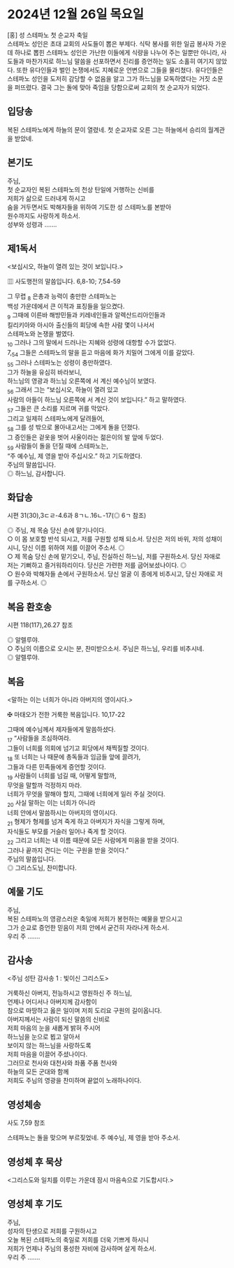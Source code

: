 # 2024년 12월 26일 목요일

[홍] 성 스테파노 첫 순교자 축일  
스테파노 성인은 초대 교회의 사도들이 뽑은 부제다. 식탁 봉사를 위한 일곱 봉사자 가운데 하나로 뽑힌 스테파노 성인은 가난한 이들에게 식량을 나누어 주는 일뿐만 아니라, 사도들과 마찬가지로 하느님 말씀을 선포하면서 진리를 증언하는 일도 소홀히 여기지 않았다. 또한 유다인들과 벌인 논쟁에서도 지혜로운 언변으로 그들을 물리쳤다. 유다인들은 스테파노 성인을 도저히 감당할 수 없음을 알고 그가 하느님을 모독하였다는 거짓 소문을 퍼뜨렸다. 결국 그는 돌에 맞아 죽임을 당함으로써 교회의 첫 순교자가 되었다.


## 입당송

복된 스테파노에게 하늘의 문이 열렸네. 첫 순교자로 오른 그는 하늘에서 승리의 월계관을 받았네.  
  
## 본기도

주님,  
첫 순교자인 복된 스테파노의 천상 탄일에 거행하는 신비를  
저희가 삶으로 드러내게 하시고  
숨을 거두면서도 박해자들을 위하여 기도한 성 스테파노를 본받아  
원수까지도 사랑하게 하소서.  
성부와 성령과 …….  
  
## 제1독서

<보십시오, 하늘이 열려 있는 것이 보입니다.>

▥ 사도행전의 말씀입니다. 6,8-10; 7,54-59

그 무렵 <sub>8</sub> 은총과 능력이 충만한 스테파노는  
백성 가운데에서 큰 이적과 표징들을 일으켰다.  
<sub>9</sub> 그때에 이른바 해방민들과 키레네인들과 알렉산드리아인들과  
킬리키아와 아시아 출신들의 회당에 속한 사람 몇이 나서서  
스테파노와 논쟁을 벌였다.  
<sub>10</sub> 그러나 그의 말에서 드러나는 지혜와 성령에 대항할 수가 없었다.  
7,<sub>54</sub> 그들은 스테파노의 말을 듣고 마음에 화가 치밀어 그에게 이를 갈았다.  
<sub>55</sub> 그러나 스테파노는 성령이 충만하였다.  
그가 하늘을 유심히 바라보니,  
하느님의 영광과 하느님 오른쪽에 서 계신 예수님이 보였다.  
<sub>56</sub> 그래서 그는 “보십시오, 하늘이 열려 있고  
사람의 아들이 하느님 오른쪽에 서 계신 것이 보입니다.” 하고 말하였다.  
<sub>57</sub> 그들은 큰 소리를 지르며 귀를 막았다.  
그리고 일제히 스테파노에게 달려들어,  
<sub>58</sub> 그를 성 밖으로 몰아내고서는 그에게 돌을 던졌다.  
그 증인들은 겉옷을 벗어 사울이라는 젊은이의 발 앞에 두었다.  
<sub>59</sub> 사람들이 돌을 던질 때에 스테파노는,  
“주 예수님, 제 영을 받아 주십시오.” 하고 기도하였다.  
주님의 말씀입니다.  
◎ 하느님, 감사합니다.  
  
## 화답송

시편 31(30),3ㄷㄹ-4.6과 8ㄱㄴ.16ㄴ-17(◎ 6ㄱ 참조)

◎ 주님, 제 목숨 당신 손에 맡기나이다.  
○ 이 몸 보호할 반석 되시고, 저를 구원할 성채 되소서. 당신은 저의 바위, 저의 성채이시니, 당신 이름 위하여 저를 이끌어 주소서. ◎  
○ 제 목숨 당신 손에 맡기오니, 주님, 진실하신 하느님, 저를 구원하소서. 당신 자애로 저는 기뻐하고 즐거워하리이다. 당신은 가련한 저를 굽어보셨나이다. ◎  
○ 원수와 박해자들 손에서 구원하소서. 당신 얼굴 이 종에게 비추시고, 당신 자애로 저를 구하소서. ◎  
  
## 복음 환호송

시편 118(117),26.27 참조

◎ 알렐루야.  
○ 주님의 이름으로 오시는 분, 찬미받으소서. 주님은 하느님, 우리를 비추시네.  
◎ 알렐루야.  
  
## 복음

<말하는 이는 너희가 아니라 아버지의 영이시다.>

✠ 마태오가 전한 거룩한 복음입니다. 10,17-22

그때에 예수님께서 제자들에게 말씀하셨다.  
<sub>17</sub> “사람들을 조심하여라.  
그들이 너희를 의회에 넘기고 회당에서 채찍질할 것이다.  
<sub>18</sub> 또 너희는 나 때문에 총독들과 임금들 앞에 끌려가,  
그들과 다른 민족들에게 증언할 것이다.  
<sub>19</sub> 사람들이 너희를 넘길 때, 어떻게 말할까,  
무엇을 말할까 걱정하지 마라.  
너희가 무엇을 말해야 할지, 그때에 너희에게 일러 주실 것이다.  
<sub>20</sub> 사실 말하는 이는 너희가 아니라  
너희 안에서 말씀하시는 아버지의 영이시다.  
<sub>21</sub> 형제가 형제를 넘겨 죽게 하고 아버지가 자식을 그렇게 하며,  
자식들도 부모를 거슬러 일어나 죽게 할 것이다.  
<sub>22</sub> 그리고 너희는 내 이름 때문에 모든 사람에게 미움을 받을 것이다.  
그러나 끝까지 견디는 이는 구원을 받을 것이다.”  
주님의 말씀입니다.  
◎ 그리스도님, 찬미합니다.  
  
## 예물 기도

주님,  
복된 스테파노의 영광스러운 축일에 저희가 봉헌하는 예물을 받으시고  
그가 순교로 증언한 믿음이 저희 안에서 굳건히 자라나게 하소서.  
우리 주 …….  
  
## 감사송

<주님 성탄 감사송 1 : 빛이신 그리스도>

거룩하신 아버지, 전능하시고 영원하신 주 하느님,  
언제나 어디서나 아버지께 감사함이  
참으로 마땅하고 옳은 일이며 저희 도리요 구원의 길이옵니다.  
아버지께서는 사람이 되신 말씀의 신비로  
저희 마음의 눈을 새롭게 밝혀 주시어  
하느님을 눈으로 뵙고 알아서  
보이지 않는 하느님을 사랑하도록  
저희 마음을 이끌어 주셨나이다.  
그러므로 천사와 대천사와 좌품 주품 천사와  
하늘의 모든 군대와 함께  
저희도 주님의 영광을 찬미하며 끝없이 노래하나이다.  
  
## 영성체송

사도 7,59 참조

스테파노는 돌을 맞으며 부르짖었네. 주 예수님, 제 영을 받아 주소서.  
  
## 영성체 후 묵상

<그리스도와 일치를 이루는 가운데 잠시 마음속으로 기도합시다.>  
## 영성체 후 기도

주님,  
성자의 탄생으로 저희를 구원하시고  
오늘 복된 스테파노의 축일로 저희를 더욱 기쁘게 하시니  
저희가 언제나 주님의 풍성한 자비에 감사하며 살게 하소서.  
우리 주 …….